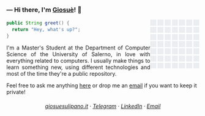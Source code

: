 ### ― Hi there, I'm [Giosuè](https://giosuesulipano.it)! 👋
<img src="https://raw.githubusercontent.com/imgios/imgios/master/images/github.gif" align="right" width="128" height="128">

```java
public String greet() {
  return "Hey, what's up?";
}
```

<p align="justify">
  I'm a Master's Student at the Department of Computer Science of the University of Salerno, in love with everything related to computers. I usually make things to learn something new, using different technologies and most of the time they're a public repository.
</p>

Feel free to ask me anything <a href="https://github.com/imgios/imgios/issues">here</a> or drop me an <a href="https://mailhide.io/e/Iz4IB">email</a> if you want to keep it private!

<h6 align="center">
  <a href="https://giosuesulipano.it/">giosuesulipano.it</a> · 
  <a href="https://t.me/imgios">Telegram</a> · 
  <a href="https://www.linkedin.com/in/imgios/">LinkedIn</a> ·
  <a href="https://mailhide.io/e/Iz4IB">Email</a>
</h6>
<!--
**imgios/imgios** is a ✨ _special_ ✨ repository because its `README.md` (this file) appears on your GitHub profile.

Here are some ideas to get you started:

- 🔭 I’m currently working on ...
- 🌱 I’m currently learning ...
- 👯 I’m looking to collaborate on ...
- 🤔 I’m looking for help with ...
- 💬 Ask me about ...
- 📫 How to reach me: ...
- 😄 Pronouns: ...
- ⚡ Fun fact: ...
-->

